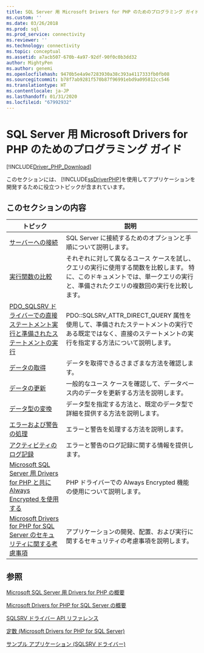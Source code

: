 ```yaml
---
title: SQL Server 用 Microsoft Drivers for PHP のためのプログラミング ガイド | Microsoft Docs
ms.custom: ''
ms.date: 03/26/2018
ms.prod: sql
ms.prod_service: connectivity
ms.reviewer: ''
ms.technology: connectivity
ms.topic: conceptual
ms.assetid: a7acb507-670b-4a97-92df-90f0c0b3dd32
author: MightyPen
ms.author: genemi
ms.openlocfilehash: 9470b5e4a9e7283930a38c393a4117333fb0fb08
ms.sourcegitcommit: b78f7ab9281f570b87f96991ebd9a095812cc546
ms.translationtype: HT
ms.contentlocale: ja-JP
ms.lasthandoff: 01/31/2020
ms.locfileid: "67992932"
---
```

# <a name="programming-guide-for-the-microsoft-drivers-for-php-for-sql-server"></a>SQL Server 用 Microsoft Drivers for PHP のためのプログラミング ガイド
[!INCLUDE[Driver_PHP_Download](../../includes/driver_php_download.md)]

このセクションには、 [!INCLUDE[ssDriverPHP](../../includes/ssdriverphp_md.md)]を使用してアプリケーションを開発するために役立つトピックが含まれています。  
  
## <a name="in-this-section"></a>このセクションの内容  
  
|トピック|説明|  
|---------|---------------|  
|[サーバーへの接続](../../connect/php/connecting-to-the-server.md)|SQL Server に接続するためのオプションと手順について説明します。|  
|[実行関数の比較](../../connect/php/comparing-execution-functions.md)|それぞれに対して異なるユース ケースを試し、クエリの実行に使用する関数を比較します。 特に、このドキュメントでは、単一クエリの実行と、準備されたクエリの複数回の実行を比較します。|  
|[PDO_SQLSRV ドライバーでの直接ステートメント実行と準備されたステートメントの実行](../../connect/php/direct-statement-execution-prepared-statement-execution-pdo-sqlsrv-driver.md)|PDO::SQLSRV_ATTR_DIRECT_QUERY 属性を使用して、準備されたステートメントの実行である既定ではなく、直接のステートメントの実行を指定する方法について説明します。|  
|[データの取得](../../connect/php/retrieving-data.md)|データを取得できるさまざまな方法を確認します。|  
|[データの更新](../../connect/php/updating-data-microsoft-drivers-for-php-for-sql-server.md)|一般的なユース ケースを確認して、データベース内のデータを更新する方法を説明します。|  
|[データ型の変換](../../connect/php/converting-data-types.md)|データ型を指定する方法と、既定のデータ型で詳細を提供する方法を説明します。|  
|[エラーおよび警告の処理](../../connect/php/handling-errors-and-warnings.md)|エラーと警告を処理する方法を説明します。|  
|[アクティビティのログ記録](../../connect/php/logging-activity.md)|エラーと警告のログ記録に関する情報を提供します。|  
|[Microsoft SQL Server 用 Drivers for PHP と共に Always Encrypted を使用する](../../connect/php/using-always-encrypted-php-drivers.md)|PHP ドライバーでの Always Encrypted 機能の使用について説明します。|  
|[Microsoft Drivers for PHP for SQL Server のセキュリティに関する考慮事項](../../connect/php/security-considerations-for-php-sql-driver.md)|アプリケーションの開発、配置、および実行に関するセキュリティの考慮事項を説明します。|  
  
## <a name="see-also"></a>参照  
[Microsoft SQL Server 用 Drivers for PHP の概要](../../connect/php/overview-of-the-php-sql-driver.md)

[Microsoft Drivers for PHP for SQL Server の概要](../../connect/php/getting-started-with-the-php-sql-driver.md)

[SQLSRV ドライバー API リファレンス](../../connect/php/sqlsrv-driver-api-reference.md)

[定数 &#40;Microsoft Drivers for PHP for SQL Server&#41;](../../connect/php/constants-microsoft-drivers-for-php-for-sql-server.md)

[サンプル アプリケーション &#40;SQLSRV ドライバー&#41;](../../connect/php/example-application-sqlsrv-driver.md)  
  
